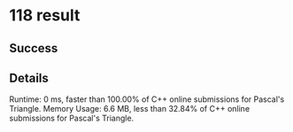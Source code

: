 # 118 result

## Success

## Details

Runtime: 0 ms, faster than 100.00% of C++ online submissions for Pascal's Triangle.
Memory Usage: 6.6 MB, less than 32.84% of C++ online submissions for Pascal's Triangle.
